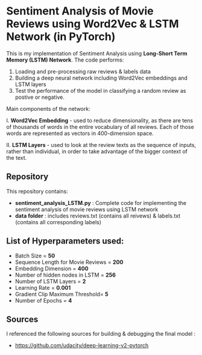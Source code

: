 # Sentiment Analysis of Movie Reviews using Word2Vec & LSTM Network (in PyTorch)

This is my implementation of Sentiment Analysis using **Long-Short Term Memory (LSTM) Network**. The code performs:

1. Loading and pre-processing raw reviews & labels data
2. Building a deep neural network including Word2Vec embeddings and LSTM layers
3. Test the performance of the model in classifying a random review as postive or negative.
   
   
   
Main components of the network:

I. **Word2Vec Embedding** - used to reduce dimensionality, as there are tens of thousands of words in the entire vocabulary of all reviews. Each of those words are represented as vectors in 400-dimension space.

II. **LSTM Layers** - used to look at the review texts as the sequence of inputs, rather than individual, in order to take advantage of the bigger context of the text.



## Repository 

This repository contains:
* **sentiment_analysis_LSTM.py** : Complete code for implementing the sentiment analysis of movie reviews using LSTM network
* **data folder** : includes reviews.txt (contains all reivews) & labels.txt (contains all corresponding labels)
		
		
			
## List of Hyperparameters used:

* Batch Size = **50**
* Sequence Length for Movie Reviews = **200**  
* Embedding Dimension = **400**
* Number of hidden nodes in LSTM = **256**
* Number of LSTM Layers = **2**
* Learning Rate = **0.001**
* Gradient Clip Maximum Threshold= **5**
* Number of Epochs = **4**



## Sources

I referenced the following sources for building & debugging the final model :

* https://github.com/udacity/deep-learning-v2-pytorch




